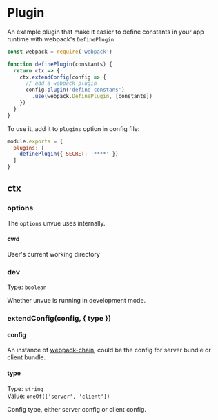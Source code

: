 # Plugin

An example plugin that make it easier to define constants in your app runtime with webpack's `DefinePlugin`:

```js
const webpack = require('webpack')

function definePlugin(constants) {
  return ctx => {
    ctx.extendConfig(config => {
      // add a webpack plugin
      config.plugin('define-constans')
        .use(webpack.DefinePlugin, [constants])
    })
  }
}
```

To use it, add it to `plugins` option in config file:

```js
module.exports = {
  plugins: [
    definePlugin({ SECRET: '****' })
  ]
}
```

## ctx

### options

The `options` unvue uses internally.

#### cwd

User's current working directory

### dev

Type: `boolean`

Whether unvue is running in development mode.

### extendConfig(config, { type })

#### config

An instance of [webpack-chain](https://github.com/mozilla-rpweb/webpack-chain), could be the config for server bundle or client bundle.

#### type

Type: `string`<br>
Value: `oneOf(['server', 'client'])`

Config type, either server config or client config.
